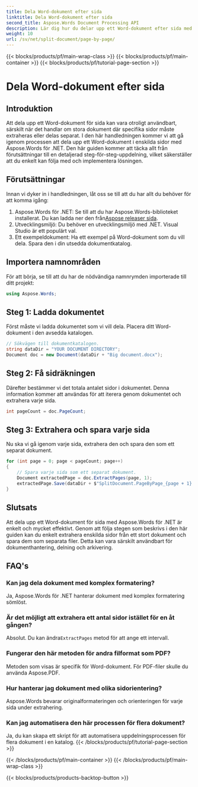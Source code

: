 ```yaml
---
title: Dela Word-dokument efter sida
linktitle: Dela Word-dokument efter sida
second_title: Aspose.Words Document Processing API
description: Lär dig hur du delar upp ett Word-dokument efter sida med Aspose.Words för .NET med denna detaljerade, steg-för-steg-guide. Perfekt för att hantera stora dokument effektivt.
weight: 10
url: /sv/net/split-document/page-by-page/
---
```


{{< blocks/products/pf/main-wrap-class >}}
{{< blocks/products/pf/main-container >}}
{{< blocks/products/pf/tutorial-page-section >}}

# Dela Word-dokument efter sida

## Introduktion

Att dela upp ett Word-dokument för sida kan vara otroligt användbart, särskilt när det handlar om stora dokument där specifika sidor måste extraheras eller delas separat. I den här handledningen kommer vi att gå igenom processen att dela upp ett Word-dokument i enskilda sidor med Aspose.Words för .NET. Den här guiden kommer att täcka allt från förutsättningar till en detaljerad steg-för-steg-uppdelning, vilket säkerställer att du enkelt kan följa med och implementera lösningen.

## Förutsättningar

Innan vi dyker in i handledningen, låt oss se till att du har allt du behöver för att komma igång:

1. Aspose.Words för .NET: Se till att du har Aspose.Words-biblioteket installerat. Du kan ladda ner den från[Aspose releaser sida](https://releases.aspose.com/words/net/).
2. Utvecklingsmiljö: Du behöver en utvecklingsmiljö med .NET. Visual Studio är ett populärt val.
3. Ett exempeldokument: Ha ett exempel på Word-dokument som du vill dela. Spara den i din utsedda dokumentkatalog.

## Importera namnområden

För att börja, se till att du har de nödvändiga namnrymden importerade till ditt projekt:

```csharp
using Aspose.Words;
```

## Steg 1: Ladda dokumentet

Först måste vi ladda dokumentet som vi vill dela. Placera ditt Word-dokument i den avsedda katalogen.

```csharp
// Sökvägen till dokumentkatalogen.
string dataDir = "YOUR DOCUMENT DIRECTORY";
Document doc = new Document(dataDir + "Big document.docx");
```

## Steg 2: Få sidräkningen

Därefter bestämmer vi det totala antalet sidor i dokumentet. Denna information kommer att användas för att iterera genom dokumentet och extrahera varje sida.

```csharp
int pageCount = doc.PageCount;
```

## Steg 3: Extrahera och spara varje sida

Nu ska vi gå igenom varje sida, extrahera den och spara den som ett separat dokument.

```csharp
for (int page = 0; page < pageCount; page++)
{
    // Spara varje sida som ett separat dokument.
    Document extractedPage = doc.ExtractPages(page, 1);
    extractedPage.Save(dataDir + $"SplitDocument.PageByPage_{page + 1}.docx");
}
```

## Slutsats

Att dela upp ett Word-dokument för sida med Aspose.Words för .NET är enkelt och mycket effektivt. Genom att följa stegen som beskrivs i den här guiden kan du enkelt extrahera enskilda sidor från ett stort dokument och spara dem som separata filer. Detta kan vara särskilt användbart för dokumenthantering, delning och arkivering.

## FAQ's

### Kan jag dela dokument med komplex formatering?
Ja, Aspose.Words för .NET hanterar dokument med komplex formatering sömlöst.

### Är det möjligt att extrahera ett antal sidor istället för en åt gången?
 Absolut. Du kan ändra`ExtractPages` metod för att ange ett intervall.

### Fungerar den här metoden för andra filformat som PDF?
Metoden som visas är specifik för Word-dokument. För PDF-filer skulle du använda Aspose.PDF.

### Hur hanterar jag dokument med olika sidorientering?
Aspose.Words bevarar originalformateringen och orienteringen för varje sida under extrahering.

### Kan jag automatisera den här processen för flera dokument?
Ja, du kan skapa ett skript för att automatisera uppdelningsprocessen för flera dokument i en katalog.
{{< /blocks/products/pf/tutorial-page-section >}}

{{< /blocks/products/pf/main-container >}}
{{< /blocks/products/pf/main-wrap-class >}}

{{< blocks/products/products-backtop-button >}}
